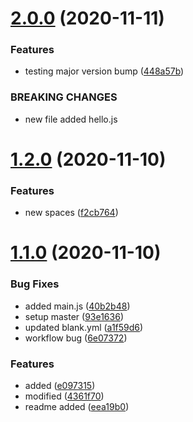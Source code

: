 # [2.0.0](https://github.com/fosteradorkor/gittest/compare/1.2.0...2.0.0) (2020-11-11)


### Features

* testing major version bump ([448a57b](https://github.com/fosteradorkor/gittest/commit/448a57b989491c0ee9ae0934c30e472bb42bd0c3))


### BREAKING CHANGES

* new file added hello.js



# [1.2.0](https://github.com/fosteradorkor/gittest/compare/1.1.0...1.2.0) (2020-11-10)


### Features

* new spaces ([f2cb764](https://github.com/fosteradorkor/gittest/commit/f2cb7649a2520aa2cc97526b9d2c432ab0d58fd2))



# [1.1.0](https://github.com/fosteradorkor/gittest/compare/eea19b049a32dbea78188cd20d94657eff9b46d9...1.1.0) (2020-11-10)


### Bug Fixes

* added main.js ([40b2b48](https://github.com/fosteradorkor/gittest/commit/40b2b48e2b74a3ed89f7c48af50ab912e0ee7764))
* setup master ([93e1636](https://github.com/fosteradorkor/gittest/commit/93e16362f2e3f8af3da1fcf24aaa2d5acd748c81))
* updated blank.yml ([a1f59d6](https://github.com/fosteradorkor/gittest/commit/a1f59d66552226684ce074a16197352a21ecb209))
* workflow bug ([6e07372](https://github.com/fosteradorkor/gittest/commit/6e0737261f4e0ee9328878a62ba3bcbe4acbf352))


### Features

* added ([e097315](https://github.com/fosteradorkor/gittest/commit/e097315bca008727a84f0e8db918da7e839816ad))
* modified ([4361f70](https://github.com/fosteradorkor/gittest/commit/4361f709076080e3e5af6e7c4e22317473c3eb82))
* readme added ([eea19b0](https://github.com/fosteradorkor/gittest/commit/eea19b049a32dbea78188cd20d94657eff9b46d9))



